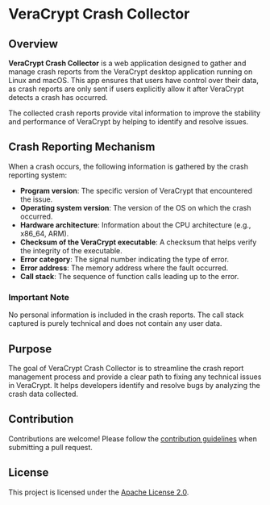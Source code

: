 # VeraCrypt Crash Collector

## Overview

**VeraCrypt Crash Collector** is a web application designed to gather and manage crash reports from the VeraCrypt desktop application running on Linux and macOS. This app ensures that users have control over their data, as crash reports are only sent if users explicitly allow it after VeraCrypt detects a crash has occurred.

The collected crash reports provide vital information to improve the stability and performance of VeraCrypt by helping to identify and resolve issues.

## Crash Reporting Mechanism

When a crash occurs, the following information is gathered by the crash reporting system:

- **Program version**: The specific version of VeraCrypt that encountered the issue.
- **Operating system version**: The version of the OS on which the crash occurred.
- **Hardware architecture**: Information about the CPU architecture (e.g., x86_64, ARM).
- **Checksum of the VeraCrypt executable**: A checksum that helps verify the integrity of the executable.
- **Error category**: The signal number indicating the type of error.
- **Error address**: The memory address where the fault occurred.
- **Call stack**: The sequence of function calls leading up to the error.

### Important Note

No personal information is included in the crash reports. The call stack captured is purely technical and does not contain any user data.

## Purpose

The goal of VeraCrypt Crash Collector is to streamline the crash report management process and provide a clear path to fixing any technical issues in VeraCrypt. It helps developers identify and resolve bugs by analyzing the crash data collected.

## Contribution

Contributions are welcome! Please follow the [contribution guidelines](CONTRIBUTING.md) when submitting a pull request.

## License

This project is licensed under the [Apache License 2.0](LICENSE).

